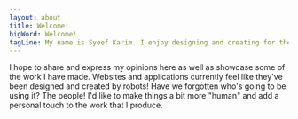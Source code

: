 ```yaml
---
layout: about
title: Welcome!
bigWord: Welcome!
tagLine: My name is Syeef Karim. I enjoy designing and creating for the web.
---
```


I hope to share and express my opinions here as well as showcase some of the work I have made. Websites and applications currently feel like they've been designed and created by robots! Have we forgotten who's going to be using it? The people! I'd like to make things a bit more "human" and add a personal touch to the work that I produce.